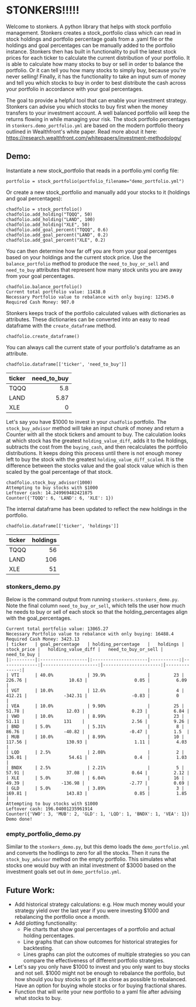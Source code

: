# STONKERS!!!!!

Welcome to stonkers. A python library that helps with stock portfolio management. Stonkers creates a stock_portfolio class which can read in stock holdings and portfolio percentage goals from a .yaml file or the holdings and goal percentages can be manually added to the portfolio instance. Stonkers then has built in functionality to pull the latest stock prices for each ticker to calculate the current distribution of your portfolio. It is able to calculate how many stocks to buy or sell in order to balance the portfolio. Or it can tell you how many stocks to simply buy, because you're never selling! Finally, it has the functionality to take an input sum of money and tell you which stocks to buy in order to best distribute the cash across your portfolio in accordance with your goal percentages.

The goal to provide a helpful tool that can enable your investment strategy. Stonkers can advise you which stocks to buy first when the money transfers to your investment account. A well balanced portfolio will keep the returns flowing in while managing your risk. The stock portfolio percentages in `stonkers.demo_portfolio.yml` are based on the modern portfolio theory outlined in Wealthfront's white paper. Read more about it here: https://research.wealthfront.com/whitepapers/investment-methodology/


## Demo:

Instantiate a new stock_portfolio that reads in a portfolio.yml config file:
```
portfolio = stock_portfolio(portfolio_filename="demo_portfolio.yml")
```
Or create a new stock_portfolio and manually add your stocks to it (holdings and goal percentages):
```
chadfolio = stock_portfolio()
chadfolio.add_holding("TQQQ", 50)
chadfolio.add_holding("LAND", 100)
chadfolio.add_holding("XLE", 50)
chadfolio.add_goal_percent("TQQQ", 0.6)
chadfolio.add_goal_percent("LAND", 0.2)
chadfolio.add_goal_percent("XLE", 0.2)
```
You can then determine how far off you are from your goal percentges based on your holdings and the current stock price. Use the `balance_portfolio` method to produce the `need_to_buy_or_sell` and `need_to_buy` attributes that represent how many stock units you are away from your goal percentages.
```
chadfolio.balance_portfolio()
Current total portfolio value: 11438.0
Necessary Portfolio value to rebalance with only buying: 12345.0
Required Cash Money: 907.0
```
Stonkers keeps track of the portfolio calculated values with dictionaries as attributes. These dictionaries can be converted into an easy to read dataframe with the `create_dataframe` method.
```
chadfolio.create_dataframe()
```
 You can always call the current state of your portfolio's dataframe as an attribute.

```
chadfolio.dataframe[['ticker', 'need_to_buy']]
```
| ticker   |   need_to_buy |
|:---------|--------------:|
| TQQQ     |          5.8  |
| LAND     |          5.87 |
| XLE      |          0    |

Let's say you have $1000 to invest in your `chadfolio` portfolio. The `stock_buy_advisor` method will take an input chunk of money and return a Counter with all the stock tickers and amount to buy. The calculation looks at which stock has the greatest `holding_value_diff`, adds it to the holdings, subtracts the cost from the `buying_cash`, and then recalculates the portfolio distributions. It keeps doing this process until there is not enough money left to buy the stock with the greatest `holding_value_diff_scaled`. It is the difference between the stocks value and the goal stock value which is then scaled by the goal percentage of that stock. 
```
chadfolio.stock_buy_advisor(1000)
Attempting to buy stocks with $1000
Leftover cash: 14.249969482421875
Counter({'TQQQ': 6, 'LAND': 6, 'XLE': 1})
```
The internal dataframe has been updated to reflect the new holdings in the portfolio.

```
chadfolio.dataframe[['ticker', 'holdings']]
```
| ticker   |   holdings |
|:---------|-----------:|
| TQQQ     |         56 |
| LAND     |        106 |
| XLE      |         51 |


### stonkers_demo.py
Below is the command output from running `stonkers.stonkers_demo.py`. Note the final column `need_to_buy_or_sell`, which tells the user how much he needs to buy or sell of each stock so that the holding_percentages align with the goal_percentages.
```
Current total portfolio value: 13065.27
Necessary Portfolio value to rebalance with only buying: 16488.4
Required Cash Money: 3423.13
| ticker   | goal_percentage   | holding_percentage   |   holdings |   stock_price |   holding_value_diff |   need_to_buy_or_sell |   need_to_buy |
|:---------|:------------------|:---------------------|-----------:|--------------:|---------------------:|----------------------:|--------------:|
| VTI      | 40.0%             | 39.9%                |         23 |        226.76 |                10.63 |                  0.05 |          6.09 |
| VGT      | 10.0%             | 12.6%                |          4 |        412.21 |              -342.31 |                 -0.83 |          0    |
| VEA      | 10.0%             | 9.90%                |         25 |         51.78 |                12.03 |                  0.23 |          6.84 |
| VWO      | 10.0%             | 8.99%                |         23 |         51.11 |               131    |                  2.56 |          9.26 |
| BND      | 5.0%              | 5.31%                |          8 |         86.76 |               -40.82 |                 -0.47 |          1.5  |
| MUB      | 10.0%             | 8.99%                |         10 |        117.56 |               130.93 |                  1.11 |          4.03 |
| LQD      | 2.5%              | 2.08%                |          2 |        136.01 |                54.61 |                  0.4  |          1.03 |
| BNDX     | 2.5%              | 2.21%                |          5 |         57.91 |                37.08 |                  0.64 |          2.12 |
| XLE      | 5.0%              | 6.04%                |         16 |         49.39 |              -136.98 |                 -2.77 |          0.69 |
| GLD      | 5.0%              | 3.89%                |          3 |        169.81 |               143.83 |                  0.85 |          1.85 |
Attempting to buy stocks with $1000
Leftover cash: 196.04001235961914
Counter({'VWO': 3, 'MUB': 2, 'GLD': 1, 'LQD': 1, 'BNDX': 1, 'VEA': 1})
Demo done!
```

### empty_portfolio_demo.py
Similar to the `stonkers_demo.py`, but this demo loads the `demo_portfolio.yml` and converts the hodlings to zero for all the stocks. Then it runs the `stock_buy_advisor` method on the empty portfolio. This simulates what stocks one would buy with an inital investment of $3000 based on the investment goals set out in `demo_portfolio.yml`.

## Future Work:
- Add historical strategy calculations: e.g. How much money would your strategy yield over the last year if you were investing $1000 and rebalancing the portfolio once a month.
- Add plotting functionality:
	- Pie charts that show goal percentages of a portfolio and actual holding percentages.
	- Line graphs that can show outcomes for historical strategies for backtesting.
	- Lines graphs can plot the outcomes of multiple strategies so you can compare the effectiveness of different portfolio strategies.
- Let's say you only have $1000 to invest and you only want to buy stocks and not sell. $1000 might not be enough to rebalance the portfolio, but how should you buy stocks to get it as close as possible to rebalanced. Have an option for buying whole stocks or for buying fractional shares.
- Function that will write your new portfolio to a yaml file after advising what stocks to buy.
